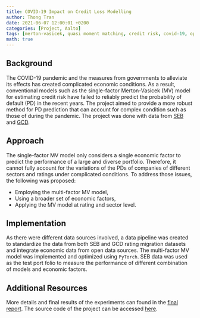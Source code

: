 ```yaml
---
title: COVID-19 Impact on Credit Loss Modelling
author: Thong Tran
date: 2021-06-07 12:00:01 +0200
categories: [Project, Aalto]
tags: [merton-vasicek, quasi moment matching, credit risk, covid-19, optimization, python, torch]
math: true
---
```


## Background

The COVID-19 pandemic and the measures from governments to alleviate its effects has created complicated economic conditions. As a result, conventional models such as the single-factor Merton-Vasicek (MV) model for estimating credit risk have failed to reliably predict the probability of default (PD) in the recent years. The project aimed to provide a more robust method for PD prediction that can account for complex condition such as those of during the pandemic. The project was done with data from [SEB](https://seb.se/) and [GCD](https://www.globalcreditdata.org/).

## Approach

The single-factor MV model only considers a single economic factor to predict the performance of a large and diverse portfolio. Therefore, it cannot fully account for the variations of the PDs of companies of different sectors and ratings under complicated conditions. To address those issues, the following was proposed:
- Employing the multi-factor MV model,
- Using a broader set of economic factors,
- Applying the MV model at rating and sector level.

## Implementation

As there were different data sources involved, a data pipeline was created to standardize the data from both SEB and GCD rating migration datasets and integrate economic data from open data sources. The multi-factor MV model was implemented and optimized using `PyTorch`. SEB data was used as the test port folio to measure the performance of different combination of models and economic factors.

## Additional Resources

More details and final results of the experiments can found in the [final report](/assets/doc/sebcreditrisk.pdf). The source code of the project can be accessed [here](https://github.com/trananhthong/sebcreditrisk).